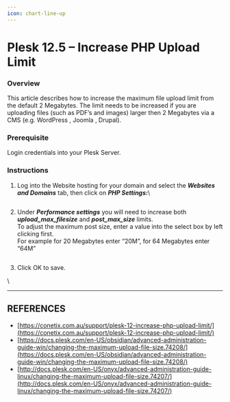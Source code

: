 ```yaml
---
icon: chart-line-up
---
```


# Plesk 12.5 – Increase PHP Upload Limit

### Overview <a href="#overview" id="overview"></a>

This article describes how to increase the maximum file upload limit from the default 2 Megabytes. The limit needs to be increased if you are uploading files (such as PDF’s and images) larger then 2 Megabytes via a CMS (e.g. WordPress , Joomla , Drupal).

### Prerequisite <a href="#prerequisite" id="prerequisite"></a>

Login credentials into your Plesk Server.

### Instructions <a href="#instructions" id="instructions"></a>

1.  Log into the Website hosting for your domain and select the _**Websites and Domains**_ tab, then click on _**PHP Settings:**_\


    <figure><img src="https://conetix.com.au/wp-content/uploads/2016/05/20/xphp_upload.png.pagespeed.ic.uJcex5YjdR.webp" alt=""><figcaption></figcaption></figure>
2.  Under _**Performance settings**_ you will need to increase both _**upload\_max\_filesize**_ and _**post\_max\_size**_ limits.\
    To adjust the maximum post size, enter a value into the select box by left clicking first.\
    For example for 20 Megabytes enter “20M”, for 64 Megabytes enter “64M”

    <figure><img src="https://conetix.com.au/wp-content/uploads/2016/05/20/xphp_upload_increase.png.pagespeed.ic.1ahE7bztvy.webp" alt=""><figcaption></figcaption></figure>
3. Click OK to save.





\


***

## REFERENCES

* [https://conetix.com.au/support/plesk-12-increase-php-upload-limit/](https://conetix.com.au/support/plesk-12-increase-php-upload-limit/)
* [https://docs.plesk.com/en-US/obsidian/advanced-administration-guide-win/changing-the-maximum-upload-file-size.74208/](https://docs.plesk.com/en-US/obsidian/advanced-administration-guide-win/changing-the-maximum-upload-file-size.74208/)
* [http://docs.plesk.com/en-US/onyx/advanced-administration-guide-linux/changing-the-maximum-upload-file-size.74207/](http://docs.plesk.com/en-US/onyx/advanced-administration-guide-linux/changing-the-maximum-upload-file-size.74207/)
